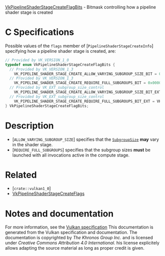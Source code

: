 [VkPipelineShaderStageCreateFlagBits](https://www.khronos.org/registry/vulkan/specs/1.3-extensions/man/html/VkPipelineShaderStageCreateFlagBits.html) - Bitmask controlling how a pipeline shader stage is created

# C Specifications
Possible values of the `flags` member of
[`PipelineShaderStageCreateInfo`] specifying how a pipeline shader stage
is created, are:
```c
// Provided by VK_VERSION_1_0
typedef enum VkPipelineShaderStageCreateFlagBits {
  // Provided by VK_VERSION_1_3
    VK_PIPELINE_SHADER_STAGE_CREATE_ALLOW_VARYING_SUBGROUP_SIZE_BIT = 0x00000001,
  // Provided by VK_VERSION_1_3
    VK_PIPELINE_SHADER_STAGE_CREATE_REQUIRE_FULL_SUBGROUPS_BIT = 0x00000002,
  // Provided by VK_EXT_subgroup_size_control
    VK_PIPELINE_SHADER_STAGE_CREATE_ALLOW_VARYING_SUBGROUP_SIZE_BIT_EXT = VK_PIPELINE_SHADER_STAGE_CREATE_ALLOW_VARYING_SUBGROUP_SIZE_BIT,
  // Provided by VK_EXT_subgroup_size_control
    VK_PIPELINE_SHADER_STAGE_CREATE_REQUIRE_FULL_SUBGROUPS_BIT_EXT = VK_PIPELINE_SHADER_STAGE_CREATE_REQUIRE_FULL_SUBGROUPS_BIT,
} VkPipelineShaderStageCreateFlagBits;
```

# Description
- [`ALLOW_VARYING_SUBGROUP_SIZE`] specifies that the [`SubgroupSize`](https://www.khronos.org/registry/vulkan/specs/1.3-extensions/html/vkspec.html#interfaces-builtin-variables-sgs) **may**  vary in the shader stage.
- [`REQUIRE_FULL_SUBGROUPS`] specifies that the subgroup sizes  **must**  be launched with all invocations active in the compute stage.

# Related
- [`crate::vulkan1_0`]
- [VkPipelineShaderStageCreateFlags]()

# Notes and documentation
For more information, see the [Vulkan specification](https://www.khronos.org/registry/vulkan/specs/1.3-extensions/html/vkspec.html)
This documentation is generated from the Vulkan specification and documentation.
The documentation is copyrighted by *The Khronos Group Inc.* and is licensed under *Creative Commons Attribution 4.0 International*.
his license explicitely allows adapting the source material as long as proper credit is given.
        